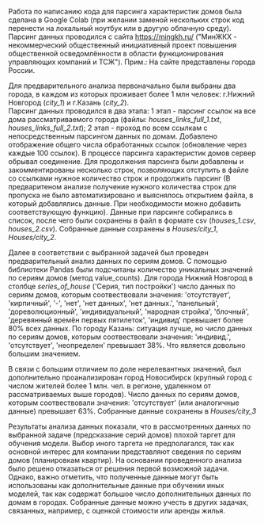   Работа по написанию кода для парсинга характеристик домов была сделана в Google Colab (при желании заменой нескольких строк код перенести на локальный ноутбук или в другую облачную среду). Парсинг данных проводился с сайта https://mingkh.ru/ ("МинЖКХ - некоммерческий общественный инициативный проект повышения общественной осведомлённости в области функционирования управляющих компаний и ТСЖ"). Прим.: На сайте представлены города России. 
  
  Для предварительного анализа первоначально были выбраны два города, в каждом из которых проживает более 1 млн человек: г.Нижний Новгород (*city_1*) и г.Казань (*city_2*).  
  Парсинг данных проводился в два этапа: 1 этап - парсинг ссылок на все дома рассматриваемого города (файлы: *houses_links_full_1.txt*, *houses_links_full_2.txt*); 2 этап - проход по всем ссылкам с непосредственным парсингом данных по домам. Добавлено отображение общего числа обработанных ссылок (обновление через каждые 100 ссылок). В процессе парсинга характеристик домов  сервер обрывал соединение. Для продолжения парсинга были добавлены и закомментированы несколько строк, позволяющих отступить в файле со ссылками нужное количество строк и продолжить парсинг (В предваритеном анализе получение нужного количества строк для пропуска не было автоматизировано и выяснялось открытием файла, в который добавлялись данные. При необходимости можно добавить соответствующую функцию). Данные при парсинге собирались в список, после чего были сохранены в файл в формате csv (*houses_1.csv*, *houses_2.csv*).  Собранные данные сохранены в *Houses/city_1*, *Houses/city_2*.
  
  Далее в соответствии с выбранной задачей был проведен предварительный анализ данных по сериям домов. С помощью библиотеки Pandas были подсчитаны количество уникальных значений по сериям домов (метод value_counts). Для города Нижний Новгород в столбце *series_of_house* ('Серия, тип постройки') число данных по сериям домов, которым соотвествовали значения: 'отсутствует', 'кирпичный', '-', 'нет', 'нет данных', 'нет данных.', 'панельный', 'дореволюционный', 'индивидуальный', 'народная стройка', 'блочный', 'деревянный времён первых пятилеток', 'индивид' превышает более 80% всех данных. По городу Казань: ситуация лучше, но число данных по сериям домов, которым соотвествовали значения: 'индивид.', 'отсутствует', 'неопределен' превышает 38%. Что является довольно большим значением. 
  
  В связи с большим отличием по доле нерелевантных значений, был дополнительно проанализирован город Новосибирск (крупный город с числом жителей более 1 млн. чел. в регионе, удаленном от рассматриваемых выше городов). Число данных по сериям домов, которым соотвествовали значения: 'отсутствует' (или аналогичные данные) превышает 63%. Собранные данные сохранены в *Houses/city_3*
  
  Результаты анализа данных показали, что в рассмотренных данных по выбранной задаче (предсказание серий домов) плохой таргет для обучения модели. Выбор иного таргета не предполагался, так как основной интерес для компании представляют сведения по сериям домов (планировкам квартир). На основании проведенного анализа было решено отказаться от решения первой возможной задачи. Однако, важно отметить, что полученные данные могут быть использованы как дополнительные данные при обучении иных моделей, так как содержат большое число дополнительных данных по домам в городах. Собранные данные можно учесть в других задачах, связанных, например, с оценкой стоимости или аренды жилья.
